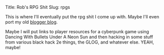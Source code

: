 Title: Rob's RPG Shit
Slug: rpgs

This is where I'll eventually put the rpg shit I come up with. Maybe I'll even port my old [blogger blog](https://pennyventures.blogspot.com/).

Maybe I will put links to player resources for a cyberpunk game using Dancing With Bullets Under A Neon Sun and then hacking in some stuff from various black hack 2e things, the GLOG, and whatever else. YEAH, maybe!